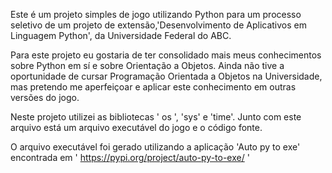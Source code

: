 Este é um projeto simples de jogo utilizando Python para um processo seletivo de um projeto de extensão,'Desenvolvimento de Aplicativos em Linguagem Python', da Universidade Federal do ABC.

Para este projeto eu gostaria de ter consolidado mais meus conhecimentos sobre Python em sí e sobre Orientação a Objetos.
Ainda não tive a oportunidade de cursar Programação Orientada a Objetos na Universidade, mas pretendo me aperfeiçoar e aplicar este conhecimento em outras versões do jogo.

Neste projeto utilizei as bibliotecas ' os ', 'sys' e 'time'.
Junto com este arquivo está um arquivo executável do jogo e o código fonte.

O arquivo executável foi gerado utilizando a aplicação 'Auto py to exe' encontrada em ' https://pypi.org/project/auto-py-to-exe/ '
